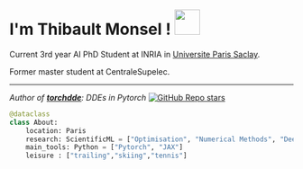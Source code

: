 <h1> I'm Thibault Monsel !  <img align=bottom src="https://i.giphy.com/media/v1.Y2lkPTc5MGI3NjExbTRydXBlOXE3NjJsdmN1MTAzbmh0ZHpqa2JlODBoeXNibjN4Y3pjciZlcD12MV9pbnRlcm5hbF9naWZfYnlfaWQmY3Q9Zw/ENbigCWs2Ww4zct6sj/giphy.gif" width="45"></h1>

Current 3rd year AI PhD Student at INRIA in [Universite Paris Saclay](https://www.universite-paris-saclay.fr).

Former master student at CentraleSupelec.

<hr></hr>

*Author of [**torchdde**](https://github.com/thibmonsel/torchdde): DDEs in Pytorch* [![GitHub Repo stars](https://img.shields.io/github/stars/thibmonsel/torchdde?style=social)](https://github.com/thibmonsel/torchdde)

```python
@dataclass
class About:
    location: Paris
    research: ScientificML = ["Optimisation", "Numerical Methods", "Deep Learning"]
    main_tools: Python = ["Pytorch", "JAX"]
    leisure : ["trailing","skiing","tennis"]
```

